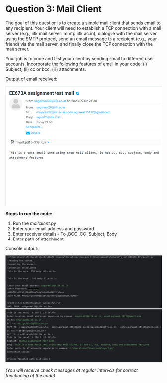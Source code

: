 # Question 3: Mail Client

The goal of this question is to create a simple mail client that sends email
to any recipient. Your client will need to establish a TCP connection with
a mail server (e.g., iitk mail server: mmtp.iitk.ac.in), dialogue with the mail
server using the SMTP protocol, send an email message to a recipient (e.g.,
your friend) via the mail server, and finally close the TCP connection with
the mail server.

Your job is to code and test your client by sending email to different user accounts. Incorporate the following features of email in your code: (i) Subject,
(ii) cc or bcc, (iii) attachments.

Output of email received:

![img.png](output.png)

**Steps to run the code:**
1. Run the _mailclient.py_
2. Enter your email address and password.
3. Enter receiver details - To ,BCC ,CC ,Subject, Body
4. Enter path of attachment 

Console output: 

![img_1.png](img_1.png)
![img_2.png](img_2.png)


_(You will receive check messages at regular intervals for correct functioning of the code)_